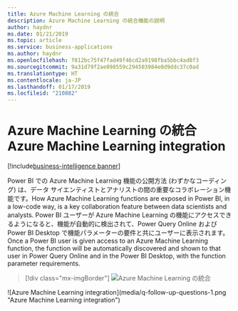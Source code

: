 ```yaml
---
title: Azure Machine Learning の統合
description: Azure Machine Learning の統合機能の説明
author: haydnr
ms.date: 01/21/2019
ms.topic: article
ms.service: business-applications
ms.author: haydnr
ms.openlocfilehash: f812bc75f47fad49f46cd2a9198fba5bbc4ad8f3
ms.sourcegitcommit: 9a31d79f2ae098559c294503984e0d9ddc37c0ad
ms.translationtype: HT
ms.contentlocale: ja-JP
ms.lasthandoff: 01/17/2019
ms.locfileid: "210882"
---
```

# <a name="azure-machine-learning-integration"></a><span data-ttu-id="77a7d-103">Azure Machine Learning の統合</span><span class="sxs-lookup"><span data-stu-id="77a7d-103">Azure Machine Learning integration</span></span>

[!include[business-intelligence banner](../../../includes/business-intelligence.md)]

<span data-ttu-id="77a7d-104">Power BI での Azure Machine Learning 機能の公開方法 (わずかなコーディング) は、データ サイエンティストとアナリストの間の重要なコラボレーション機能です。</span><span class="sxs-lookup"><span data-stu-id="77a7d-104">How Azure Machine Learning functions are exposed in Power BI, in a low-code way, is a key collaboration feature between data scientists and analysts.</span></span> <span data-ttu-id="77a7d-105">Power BI ユーザーが Azure Machine Learning の機能にアクセスできるようになると、機能が自動的に検出されて、Power Query Online および Power BI Desktop で機能パラメーターの要件と共にユーザーに表示されます。</span><span class="sxs-lookup"><span data-stu-id="77a7d-105">Once a Power BI user is given access to an Azure Machine Learning function, the function will be automatically discovered and shown to that user in Power Query Online and in the Power BI Desktop, with the function parameter requirements.</span></span>

> [!div class="mx-imgBorder"]
> <span data-ttu-id="77a7d-106">![Azure Machine Learning の統合](media/q-follow-up-questions-1.png "Azure Machine Learning の統合")
<!-- picture --></span><span class="sxs-lookup"><span data-stu-id="77a7d-106">![Azure Machine Learning integration](media/q-follow-up-questions-1.png "Azure Machine Learning integration")
<!-- picture --></span></span>

